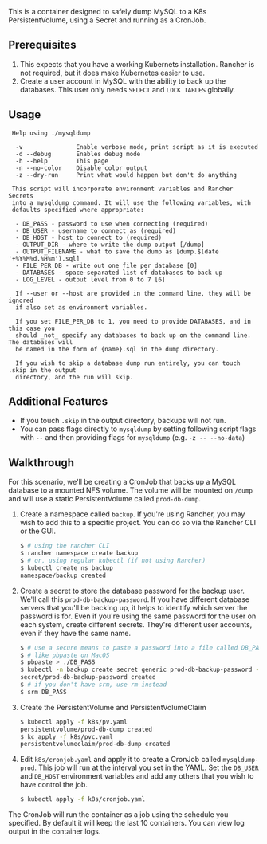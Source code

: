 This is a container designed to safely dump MySQL to a K8s PersistentVolume, using a Secret and running as a CronJob.

## Prerequisites

1. This expects that you have a working Kubernets installation. Rancher is not required, but it does make Kubernetes easier to use.
2. Create a user account in MySQL with the ability to back up the databases. This user only needs `SELECT` and `LOCK TABLES` globally.

## Usage

```
 Help using ./mysqldump

  -v               Enable verbose mode, print script as it is executed
  -d --debug       Enables debug mode
  -h --help        This page
  -n --no-color    Disable color output
  -z --dry-run     Print what would happen but don't do anything

 This script will incorporate environment variables and Rancher Secrets
 into a mysqldump command. It will use the following variables, with
 defaults specified where appropriate:

  - DB_PASS - password to use when connecting (required)
  - DB_USER - username to connect as (required)
  - DB_HOST - host to connect to (required)
  - OUTPUT_DIR - where to write the dump output [/dump]
  - OUTPUT_FILENAME - what to save the dump as [dump.$(date '+%Y%M%d.%H%m').sql]
  - FILE_PER_DB - write out one file per database [0]
  - DATABASES - space-separated list of databases to back up
  - LOG_LEVEL - output level from 0 to 7 [6]

  If --user or --host are provided in the command line, they will be ignored
  if also set as environment variables.

  If you set FILE_PER_DB to 1, you need to provide DATABASES, and in this case you
  should _not_ specify any databases to back up on the command line. The databases will
  be named in the form of {name}.sql in the dump directory.

  If you wish to skip a database dump run entirely, you can touch .skip in the output
  directory, and the run will skip.
```

## Additional Features

- If you touch `.skip` in the output directory, backups will not run.
- You can pass flags directly to `mysqldump` by setting following script flags with `--` and then providing flags for `mysqldump` (e.g. `-z -- --no-data`)

## Walkthrough

For this scenario, we'll be creating a CronJob that backs up a MySQL database to a mounted NFS volume. The volume will be mounted on `/dump` and will use a static PersistentVolume called `prod-db-dump`.

1. Create a namespace called `backup`. If you're using Rancher, you may wish to add this to a specific project. You can do so via the Rancher CLI or the GUI.

    ``` bash
    $ # using the rancher CLI
    $ rancher namespace create backup
    $ # or, using regular kubectl (if not using Rancher)
    $ kubectl create ns backup
    namespace/backup created
    ```

2. Create a secret to store the database password for the backup user. We'll call this `prod-db-backup-password`. If you have different database servers that you'll be backing up, it helps to identify which server the password is for. Even if you're using the same password for the user on each system, create different secrets. They're different user accounts, even if they have the same name.

    ``` bash
    $ # use a secure means to paste a password into a file called DB_PASS
    $ # like pbpaste on MacOS
    $ pbpaste > ./DB_PASS
    $ kubectl -n backup create secret generic prod-db-backup-password --from-file=./DB_PASS
    secret/prod-db-backup-password created
    $ # if you don't have srm, use rm instead
    $ srm DB_PASS
    ```

3. Create the PersistentVolume and PersistentVolumeClaim

    ``` bash
    $ kubectl apply -f k8s/pv.yaml
    persistentvolume/prod-db-dump created
    $ kc apply -f k8s/pvc.yaml
    persistentvolumeclaim/prod-db-dump created
    ```

4. Edit `k8s/cronjob.yaml` and apply it to create a CronJob called `mysqldump-prod`. This job will run at the interval you set in the YAML. Set the `DB_USER` and `DB_HOST` environment variables and add any others that you wish to have control the job.

    ``` bash
    $ kubectl apply -f k8s/cronjob.yaml
    ```

The CronJob will run the container as a job using the schedule you specified. By default it will keep the last 10 containers. You can view log output in the container logs.
